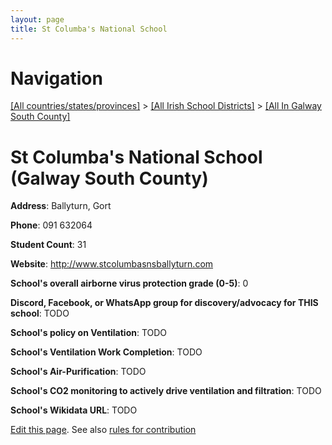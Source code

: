 ```yaml
---
layout: page
title: St Columba's National School
---
```

# Navigation

[[All countries/states/provinces]](../../..) > [[All Irish School Districts]](../..) > [[All In Galway South County]](..)

# St Columba's National School (Galway South County)

**Address**: Ballyturn, Gort

**Phone**: 091 632064

**Student Count**: 31

**Website**: <http://www.stcolumbasnsballyturn.com>

**School's overall airborne virus protection grade (0-5)**: 0

**Discord, Facebook, or WhatsApp group for discovery/advocacy for THIS school**: TODO

**School's policy on Ventilation**: TODO

**School's Ventilation Work Completion**: TODO

**School's Air-Purification**: TODO

**School's CO2 monitoring to actively drive ventilation and filtration**: TODO

**School's Wikidata URL**: TODO


[Edit this page](https://github.com/ventilate-schools/Ireland/edit/main/./Galway_South_County/St_Columba's_National_School.md). See also [rules for contribution](../../../contribution-rules/)